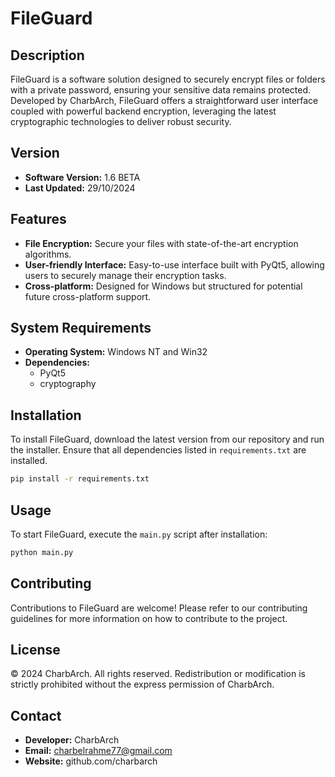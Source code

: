 
# FileGuard

## Description
FileGuard is a software solution designed to securely encrypt files or folders with a private password, ensuring your sensitive data remains protected. Developed by CharbArch, FileGuard offers a straightforward user interface coupled with powerful backend encryption, leveraging the latest cryptographic technologies to deliver robust security.

## Version
- **Software Version:** 1.6 BETA
- **Last Updated:** 29/10/2024
## Features
- **File Encryption:** Secure your files with state-of-the-art encryption algorithms.
- **User-friendly Interface:** Easy-to-use interface built with PyQt5, allowing users to securely manage their encryption tasks.
- **Cross-platform:** Designed for Windows but structured for potential future cross-platform support.

## System Requirements
- **Operating System:** Windows NT and Win32
- **Dependencies:**
  - PyQt5
  - cryptography

## Installation
To install FileGuard, download the latest version from our repository and run the installer. Ensure that all dependencies listed in `requirements.txt` are installed.

```bash
pip install -r requirements.txt
```

## Usage
To start FileGuard, execute the `main.py` script after installation:

```python
python main.py
```

## Contributing
Contributions to FileGuard are welcome! Please refer to our contributing guidelines for more information on how to contribute to the project.

## License
© 2024 CharbArch. All rights reserved. Redistribution or modification is strictly prohibited without the express permission of CharbArch.

## Contact
- **Developer:** CharbArch
- **Email:** charbelrahme77@gmail.com
- **Website:** github.com/charbarch
